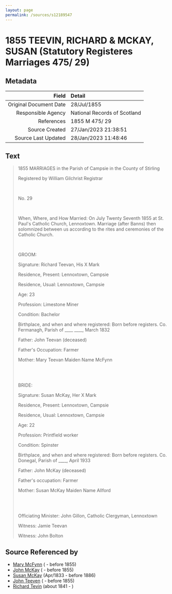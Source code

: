 ```yaml
---
layout: page
permalink: /sources/s12189547
---
```


# 1855 TEEVIN, RICHARD & MCKAY, SUSAN (Statutory Registeres Marriages 475/ 29)

## Metadata

Field | Detail
---:|:---
Original Document Date | 28/Jul/1855
Responsible Agency | National Records of Scotland
References | 1855 M 475/ 29
Source Created | 27/Jan/2023 21:38:51
Source Last Updated | 28/Jan/2023 11:48:46

## Text

> 1855 MARRIAGES in the Parish of Campsie in the County of Stirling
>
> Registered by William Gilchrist Registrar
>
> <br/>
>
> No. 29
>
> <br/>
>
> When, Where, and How Married: On July Twenty Seventh 1855 at St. Paul's Catholic Church, Lennoxtown. Marriage (after Banns) then solomnized between us according to the rites and ceremonies of the Catholic Church.
>
> <br/>
>
> GROOM:
>
> Signature: Richard Teevan, His X Mark
>
> Residence, Present: Lennoxtown, Campsie
>
> Residence, Usual: Lennoxtown, Campsie
>
> Age: 23
>
> Profession: Limestone Miner
>
> Condition: Bachelor
>
> Birthplace, and when and where registered: Born before registers. Co. Fermanagh, Parish of ____ ____, March 1832
>
> Father: John Teevan (deceased)
>
> Father's Occupation: Farmer
>
> Mother: Mary Teevan Maiden Name McFynn
>
> <br/>
>
> <br/>
>
> BRIDE: 
>
> Signature: Susan McKay, Her X Mark
>
> Residence, Present: Lennoxtown, Campsie
>
> Residence, Usual: Lennoxtown, Campsie
>
> Age: 22
>
> Profession: Printfield worker
>
> Condition: Spinster
>
> Birthplace, and when and where registered: Born before registers. Co. Donegal, Parish of ____, April 1933
>
> Father: John McKay (deceased)
>
> Father's occupation: Farmer
>
> Mother: Susan McKay Maiden Name Allford
>
> <br/>
>
> <br/>
>
> Officiating Minister: John Gillon, Catholic Clergyman, Lennoxtown
>
> Witness: Jamie Teevan
>
> Witness: John Bolton
>

## Source Referenced by

* [Mary McFynn](../people/@36976172@-mary-mcfynn-b-d1855.md) ( - before 1855)
* [John McKay](../people/@25989156@-john-mckay-b-d1855.md) ( - before 1855)
* [Susan McKay](../people/@29671874@-susan-mckay-b1833-4-d1886.md) (Apr/1833 - before 1886)
* [John Teeven](../people/@17936784@-john-teeven-b-d1855.md) ( - before 1855)
* [Richard Tevin](../people/@65007133@-richard-tevin-b1841-d.md) (about 1841 - )
